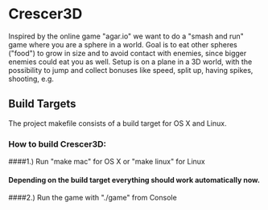 # Crescer3D
Inspired by the online game "agar.io" we want to do a "smash and run" game where you are a sphere in a world. Goal is to eat other spheres ("food") to grow in size and to avoid contact with enemies, since bigger enemies could eat you as well. Setup is on a plane in a 3D world, with the possibility to jump and collect bonuses like speed, split up, having spikes, shooting, e.g.


## Build Targets
The project makefile consists of a build target for OS X and Linux.

### How to build Crescer3D:

####1.) Run "make mac" for OS X or "make linux" for Linux
#### Depending on the build target everything should work automatically now.

####2.) Run the game with "./game" from Console
 
